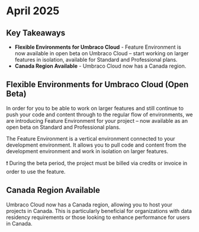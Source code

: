 # April 2025

## Key Takeaways

* **Flexible Environments for Umbraco Cloud** - Feature Environment is now available in open beta on Umbraco Cloud – start working on larger features in isolation, available for Standard and Professional plans.
* **Canada Region Available** - Umbraco Cloud now has a Canada region.

## Flexible Environments for Umbraco Cloud  (Open Beta)

In order for you to be able to work on larger features and still continue to push your code and content through to the regular flow of environments,
we are introducing Feature Environment for your project – now available as an open beta on Standard and Professional plans.

The Feature Environment is a vertical environment connected to your development environment.
It allows you to pull code and content from the development environment and work in isolation on larger features.

❗️ During the beta period, the project must be billed via credits or invoice in order to use the feature.

## Canada Region Available
Umbraco Cloud now has a Canada region, allowing you to host your projects in Canada.
This is particularly beneficial for organizations with data residency requirements or those looking to enhance performance for users in Canada.
